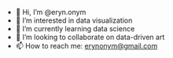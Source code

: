 - 👋 Hi, I’m @eryn.onym
- 👀 I’m interested in data visualization 
- 🌱 I’m currently learning data science
- 💞️ I’m looking to collaborate on data-driven art
- 📫 How to reach me: erynonym@gmail.com


